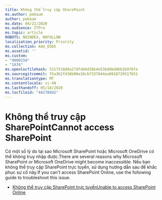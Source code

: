 ```yaml
---
title: Không thể truy cập SharePoint
ms.author: pebaum
author: pebaum
ms.date: 04/21/2020
ms.audience: ITPro
ms.topic: article
ROBOTS: NOINDEX, NOFOLLOW
localization_priority: Priority
ms.collection: Adm_O365
ms.assetid: ''
ms.custom:
- "9000158"
- "1676"
ms.openlocfilehash: 5317518d0a27dfdd4d38b4e536d8bd0662b976fe
ms.sourcegitcommit: f5a3b2f436b00e18cbf337044ea8818726517651
ms.translationtype: MT
ms.contentlocale: vi-VN
ms.lasthandoff: 05/18/2020
ms.locfileid: "44278842"
---
```

# <a name="cannot-access-sharepoint"></a><span data-ttu-id="f6a8d-102">Không thể truy cập SharePoint</span><span class="sxs-lookup"><span data-stu-id="f6a8d-102">Cannot access SharePoint</span></span>

<span data-ttu-id="f6a8d-103">Có một số lý do tại sao Microsoft SharePoint hoặc Microsoft OneDrive có thể không truy nhập được.</span><span class="sxs-lookup"><span data-stu-id="f6a8d-103">There are several reasons why Microsoft SharePoint or Microsoft OneDrive might become inaccessible.</span></span> <span data-ttu-id="f6a8d-104">Nếu bạn không thể truy cập SharePoint trực tuyến, sử dụng hướng dẫn sau để khắc phục sự cố này.</span><span class="sxs-lookup"><span data-stu-id="f6a8d-104">If you can't access SharePoint Online, use the following guide to troubleshoot this issue.</span></span>

- [<span data-ttu-id="f6a8d-105">Không thể truy cập SharePoint trực tuyến</span><span class="sxs-lookup"><span data-stu-id="f6a8d-105">Unable to access SharePoint Online</span></span>](https://docs.microsoft.com/sharepoint/troubleshoot/sharing-and-permissions/sharepoint-online-inaccessible)
